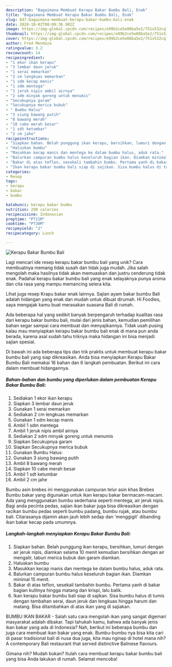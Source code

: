```yaml
---
description: "Bagaimana Membuat Kerapu Bakar Bumbu Bali, Enak"
title: "Bagaimana Membuat Kerapu Bakar Bumbu Bali, Enak"
slug: 847-bagaimana-membuat-kerapu-bakar-bumbu-bali-enak
date: 2020-10-02T00:09:36.902Z
image: https://img-global.cpcdn.com/recipes/e99b2ce5e08ba5e2/751x532cq70/kerapu-bakar-bumbu-bali-foto-resep-utama.jpg
thumbnail: https://img-global.cpcdn.com/recipes/e99b2ce5e08ba5e2/751x532cq70/kerapu-bakar-bumbu-bali-foto-resep-utama.jpg
cover: https://img-global.cpcdn.com/recipes/e99b2ce5e08ba5e2/751x532cq70/kerapu-bakar-bumbu-bali-foto-resep-utama.jpg
author: Fred Mendoza
ratingvalue: 3.2
reviewcount: 14
recipeingredient:
- "1 ekor ikan kerapu"
- "3 lembar daun jeruk"
- "1 serai memarkan"
- "2 cm lengkuas memarkan"
- "1 sdm kecap manis"
- "1 sdm mentega"
- "1 jeruk nipis ambil airnya"
- "2 sdm minyak goreng untuk menumis"
- "Secukupnya garam"
- "Secukupnya merica bubuk"
- " Bumbu Halus"
- "3 siung bawang putih"
- "8 bawang merah"
- "10 cabe merah besar"
- "1 sdt ketumbar"
- "2 cm jahe"
recipeinstructions:
- "Siapkan bahan. Belah punggung ikan kerapu, bersihkan, lumuri dengan air jeruk nipis, diamkan selama 10 menit kemudian bersihkan dengan air mengalir, taburi merica bubuk dan garam diamkan."
- "Haluskan bumbu"
- "Masukkan kecap manis dan mentega ke dalam bumbu halus, aduk rata."
- "Balurkan campuran bumbu halus keseluruh bagian ikan. Diamkan minimal 15 menit."
- "Bakar di atas teflon, sesekali tambahin bumbu. Pertama yanh di bakar bagian kulitnya hingga matang dan krispi, lalu balik."
- "Ikan kerapu bakar bumbu bali siap di sajikan. Sisa bumbu halus di tumis dengan tambahan serai, daun jeruk dan lengkuas hingga harum dan matang. Bisa ditambahkan di atas ikan yang di sajiakan."
categories:
- Resep
tags:
- kerapu
- bakar
- bumbu

katakunci: kerapu bakar bumbu 
nutrition: 298 calories
recipecuisine: Indonesian
preptime: "PT11M"
cooktime: "PT30M"
recipeyield: "2"
recipecategory: Lunch

---
```



![Kerapu Bakar Bumbu Bali](https://img-global.cpcdn.com/recipes/e99b2ce5e08ba5e2/751x532cq70/kerapu-bakar-bumbu-bali-foto-resep-utama.jpg)

Lagi mencari ide resep kerapu bakar bumbu bali yang unik? Cara membuatnya memang tidak susah dan tidak juga mudah. Jika salah mengolah maka hasilnya tidak akan memuaskan dan justru cenderung tidak enak. Padahal kerapu bakar bumbu bali yang enak selayaknya punya aroma dan cita rasa yang mampu memancing selera kita.

Lihat juga resep Krapu bakar enak lainnya. Sajian ayam bakar bumbu Bali adalah hidangan yang enak dan mudah untuk dibuat dirumah. Hi Foodies, saya mengajak kamu buat merasakan suasana Bali di rumah.

Ada beberapa hal yang sedikit banyak berpengaruh terhadap kualitas rasa dari kerapu bakar bumbu bali, mulai dari jenis bahan, kemudian pemilihan bahan segar sampai cara membuat dan menyajikannya. Tidak usah pusing kalau mau menyiapkan kerapu bakar bumbu bali enak di mana pun anda berada, karena asal sudah tahu triknya maka hidangan ini bisa menjadi sajian spesial.


Di bawah ini ada beberapa tips dan trik praktis untuk membuat kerapu bakar bumbu bali yang siap dikreasikan. Anda bisa menyiapkan Kerapu Bakar Bumbu Bali memakai 16 bahan dan 6 langkah pembuatan. Berikut ini cara dalam membuat hidangannya.

<!--inarticleads1-->

##### Bahan-bahan dan bumbu yang diperlukan dalam pembuatan Kerapu Bakar Bumbu Bali:

1. Sediakan 1 ekor ikan kerapu
1. Siapkan 3 lembar daun jeruk
1. Gunakan 1 serai memarkan
1. Sediakan 2 cm lengkuas memarkan
1. Gunakan 1 sdm kecap manis
1. Ambil 1 sdm mentega
1. Ambil 1 jeruk nipis ambil airnya
1. Sediakan 2 sdm minyak goreng untuk menumis
1. Siapkan Secukupnya garam
1. Siapkan Secukupnya merica bubuk
1. Gunakan  Bumbu Halus:
1. Gunakan 3 siung bawang putih
1. Ambil 8 bawang merah
1. Siapkan 10 cabe merah besar
1. Ambil 1 sdt ketumbar
1. Ambil 2 cm jahe


Bumbu asin brebes ini menggunakan campuran telur asin khas Brebes Bumbu bakar yang digunakan untuk ikan kerapu bakar bermacam-macam. Ada yang menggunakan bumbu sederhana seperti mentega, air jeruk nipis. Bagi anda pecinta pedas, sajian ikan bakar juga bisa dikreasikan dengan racikan bumbu pedas seperti bumbu padang, bumbu rujak, atau bumbu bali. Citarasanya dijamin akan jauh lebih sedap dan &#39;menggigit&#39; dibanding ikan bakar kecap pada umumnya. 

<!--inarticleads2-->

##### Langkah-langkah menyiapkan Kerapu Bakar Bumbu Bali:

1. Siapkan bahan. Belah punggung ikan kerapu, bersihkan, lumuri dengan air jeruk nipis, diamkan selama 10 menit kemudian bersihkan dengan air mengalir, taburi merica bubuk dan garam diamkan.
1. Haluskan bumbu
1. Masukkan kecap manis dan mentega ke dalam bumbu halus, aduk rata.
1. Balurkan campuran bumbu halus keseluruh bagian ikan. Diamkan minimal 15 menit.
1. Bakar di atas teflon, sesekali tambahin bumbu. Pertama yanh di bakar bagian kulitnya hingga matang dan krispi, lalu balik.
1. Ikan kerapu bakar bumbu bali siap di sajikan. Sisa bumbu halus di tumis dengan tambahan serai, daun jeruk dan lengkuas hingga harum dan matang. Bisa ditambahkan di atas ikan yang di sajiakan.


BUMBU IKAN BAKAR - Salah satu cara mengolah ikan yang sangat digemari masyarakat adalah dibakar. Tapi tahukah kamu, bahwa ada banyak jenis ikan bakar yang ada di Indonesia? Nah, berikut ini beberapa bumbu dan juga cara membuat ikan bakar yang enak. Bumbu-bumbu nya bisa kita cari di pasar tradisional bali di nusa dua juga, kita mau nginap di hotel mana nih? A contemporary Bali restaurant that served distinctive Balinese flavours. 

Gimana nih? Mudah bukan? Itulah cara membuat kerapu bakar bumbu bali yang bisa Anda lakukan di rumah. Selamat mencoba!

